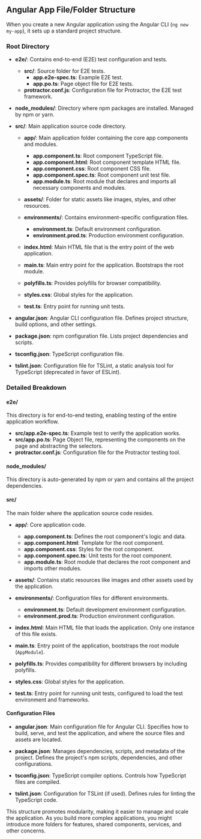 ## Angular App File/Folder Structure

When you create a new Angular application using the Angular CLI (`ng new my-app`), it sets up a standard project structure.

### Root Directory
- **e2e/**: Contains end-to-end (E2E) test configuration and tests.
  - **src/**: Source folder for E2E tests.
    - **app.e2e-spec.ts**: Example E2E test.
    - **app.po.ts**: Page object file for E2E tests.
  - **protractor.conf.js**: Configuration file for Protractor, the E2E test framework.
  
- **node_modules/**: Directory where npm packages are installed. Managed by npm or yarn.

- **src/**: Main application source code directory.
  - **app/**: Main application folder containing the core app components and modules.
    - **app.component.ts**: Root component TypeScript file.
    - **app.component.html**: Root component template HTML file.
    - **app.component.css**: Root component CSS file.
    - **app.component.spec.ts**: Root component unit test file.
    - **app.module.ts**: Root module that declares and imports all necessary components and modules.
  
  - **assets/**: Folder for static assets like images, styles, and other resources.
  - **environments/**: Contains environment-specific configuration files.
    - **environment.ts**: Default environment configuration.
    - **environment.prod.ts**: Production environment configuration.
  
  - **index.html**: Main HTML file that is the entry point of the web application.
  - **main.ts**: Main entry point for the application. Bootstraps the root module.
  - **polyfills.ts**: Provides polyfills for browser compatibility.
  - **styles.css**: Global styles for the application.
  - **test.ts**: Entry point for running unit tests.

- **angular.json**: Angular CLI configuration file. Defines project structure, build options, and other settings.

- **package.json**: npm configuration file. Lists project dependencies and scripts.

- **tsconfig.json**: TypeScript configuration file.

- **tslint.json**: Configuration file for TSLint, a static analysis tool for TypeScript (deprecated in favor of ESLint).

### Detailed Breakdown

#### e2e/
This directory is for end-to-end testing, enabling testing of the entire application workflow.
- **src/app.e2e-spec.ts**: Example test to verify the application works.
- **src/app.po.ts**: Page Object file, representing the components on the page and abstracting the selectors.
- **protractor.conf.js**: Configuration file for the Protractor testing tool.

#### node_modules/
This directory is auto-generated by npm or yarn and contains all the project dependencies.

#### src/
The main folder where the application source code resides.
- **app/**: Core application code.
  - **app.component.ts**: Defines the root component's logic and data.
  - **app.component.html**: Template for the root component.
  - **app.component.css**: Styles for the root component.
  - **app.component.spec.ts**: Unit tests for the root component.
  - **app.module.ts**: Root module that declares the root component and imports other modules.
  
- **assets/**: Contains static resources like images and other assets used by the application.

- **environments/**: Configuration files for different environments.
  - **environment.ts**: Default development environment configuration.
  - **environment.prod.ts**: Production environment configuration.

- **index.html**: Main HTML file that loads the application. Only one instance of this file exists.

- **main.ts**: Entry point of the application, bootstraps the root module (`AppModule`).

- **polyfills.ts**: Provides compatibility for different browsers by including polyfills.

- **styles.css**: Global styles for the application.

- **test.ts**: Entry point for running unit tests, configured to load the test environment and frameworks.

#### Configuration Files
- **angular.json**: Main configuration file for Angular CLI. Specifies how to build, serve, and test the application, and where the source files and assets are located.

- **package.json**: Manages dependencies, scripts, and metadata of the project. Defines the project's npm scripts, dependencies, and other configurations.

- **tsconfig.json**: TypeScript compiler options. Controls how TypeScript files are compiled.

- **tslint.json**: Configuration for TSLint (if used). Defines rules for linting the TypeScript code.

This structure promotes modularity, making it easier to manage and scale the application. As you build more complex applications, you might introduce more folders for features, shared components, services, and other concerns.